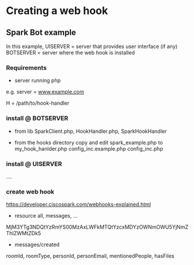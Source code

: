 # Creating a web hook

## Spark Bot example

In this example,
UISERVER = server that provides user interface (if any) 
BOTSERVER = server where the web hook is installed


### Requirements

* server running php

e.g.
  server = www.example.com
  
  H = /path/to/hook-handler
  
  
### install @ BOTSERVER

* from lib
SparkClient.php, HookHandler.php, SparkHookHandler

* from the hooks directory
copy and edit
  spark_example.php to  my_hook_hanlder.php
  config_inc.example.php config_inc.php

### install @ UISERVER
....

### create web hook
https://developer.ciscospark.com/webhooks-explained.html

* resource
all, messages, ...


MjM3YTg3NDQtYzRmYS00MzAxLWFkMTQtYzcxMDYzOWNmOWU5YjNmZThlZWMtZDk5

* messages/created

roomId, roomType, personId, personEmail, mentionedPeople, hasFiles


 





